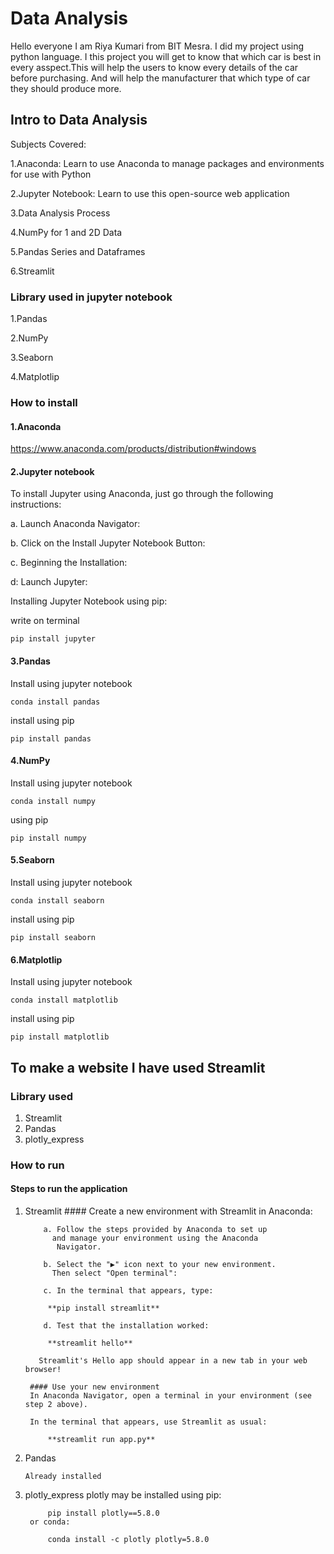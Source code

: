 
# Data Analysis
Hello everyone I am Riya Kumari from BIT Mesra.
I did my project using python language.
I this project you will get to know that which car is best 
in every asspect.This will help the users to know every 
details of the car before purchasing. And will help the 
manufacturer that which type of car they should produce 
more.

## Intro to Data Analysis
Subjects Covered:

1.Anaconda: Learn to use Anaconda to manage packages and environments for use with Python

2.Jupyter Notebook: Learn to use this open-source web application

3.Data Analysis Process

4.NumPy for 1 and 2D Data

5.Pandas Series and Dataframes

6.Streamlit

### Library used in jupyter notebook
1.Pandas

2.NumPy

3.Seaborn

4.Matplotlip

### How to install
#### 1.Anaconda
https://www.anaconda.com/products/distribution#windows

#### 2.Jupyter notebook

To install Jupyter using Anaconda, just go through 
  the following instructions:

  a. Launch Anaconda Navigator:

  b. Click on the Install Jupyter Notebook Button:

  c. Beginning the Installation:

  d: Launch Jupyter:

  Installing Jupyter Notebook using pip:

  write on terminal

    pip install jupyter

#### 3.Pandas
Install using jupyter notebook

    conda install pandas

install using pip

    pip install pandas

#### 4.NumPy
Install using jupyter notebook

    conda install numpy

using pip

    pip install numpy

#### 5.Seaborn
Install using jupyter notebook

    conda install seaborn

install using pip

    pip install seaborn

#### 6.Matplotlip
Install using jupyter notebook

    conda install matplotlib

install using pip
     
    pip install matplotlib

## To make a website I have used Streamlit

### Library used

1. Streamlit
2. Pandas
3. plotly_express

### How to run
#### Steps to run the application
1. Streamlit
          ####  Create a new environment with Streamlit in Anaconda:

           a. Follow the steps provided by Anaconda to set up
             and manage your environment using the Anaconda
              Navigator.

           b. Select the "▶" icon next to your new environment.
             Then select "Open terminal":

           c. In the terminal that appears, type:

            **pip install streamlit**

           d. Test that the installation worked:

            **streamlit hello**

          Streamlit's Hello app should appear in a new tab in your web browser!

        #### Use your new environment
        In Anaconda Navigator, open a terminal in your environment (see step 2 above).

        In the terminal that appears, use Streamlit as usual:

            **streamlit run app.py**
    
2. Pandas
    
       Already installed
    

3. plotly_express
        plotly may be installed using pip:

            pip install plotly==5.8.0
        or conda:

            conda install -c plotly plotly=5.8.0




   







